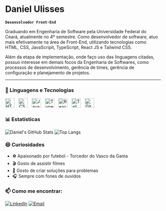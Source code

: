 # Daniel Ulisses

**`Desenvolvedor Front-End`**

Graduando em Engenharia de Software pela Universidade Federal do Ceará, atualmente no 4º semestre. Como desenvolvedor de software, atuo mais efetivamente na área de Front-End, utilizando tecnologias como HTML, CSS, JavaScripit, TypeScript, React JS e Tailwind CSS. 

Além da etapa de implementação, onde faço uso das linguagens citadas, possuo interesse em demais focos da Engenharia de Softwares, como processos de desenvolvimento, gerência de times, gerência de configuração e planejamento de projetos.

---

### 🤖 Linguagens e Tecnologias

<img 
    align="left" 
    alt="HTML"
    title="HTML" 
    width="30px" 
    style="padding-right: 10px;" 
    src="https://cdn.jsdelivr.net/gh/devicons/devicon@latest/icons/html5/html5-original.svg" 
/>
<img 
    align="left" 
    alt="CSS" 
    title="CSS"
    width="30px" 
    style="padding-right: 10px;" 
    src="https://cdn.jsdelivr.net/gh/devicons/devicon@latest/icons/css3/css3-original.svg" 
/>
<img 
    align="left" 
    alt="JavaScript" 
    title="JavaScript"
    width="30px" 
    style="padding-right: 10px;" 
    src="https://cdn.jsdelivr.net/gh/devicons/devicon@latest/icons/javascript/javascript-original.svg" 
/>
<img 
    align="left" 
    alt="TypeScript"
    title="TypeScript" 
    width="30px" 
    style="padding-right: 10px;" 
    src="https://cdn.jsdelivr.net/gh/devicons/devicon@latest/icons/typescript/typescript-original.svg" 
/>
<img 
    align="left" 
    alt="React"
    title="React" 
    width="30px" 
    style="padding-right: 10px;" 
    src="https://cdn.jsdelivr.net/gh/devicons/devicon@latest/icons/react/react-original.svg" 
/>

<img 
    align="left" 
    alt="Tailwind" 
    title="Tailwind"
    width="30px" 
    style="padding-right: 10px;" 
    src="https://cdn.jsdelivr.net/gh/devicons/devicon@latest/icons/tailwindcss/tailwindcss-original.svg" 
/>

<img 
    align="left" 
    alt="Git" 
    title="Git"
    width="30px" 
    style="padding-right: 10px;" 
    src="https://cdn.jsdelivr.net/gh/devicons/devicon@latest/icons/git/git-original.svg" 
/>

<br/>
<br/>

### 📊 Estatísticas

![Daniel's GitHub Stats](https://github-readme-stats.vercel.app/api?username=Daniel145l&show_icons=true&theme=radical)
![Top Langs](https://github-readme-stats.vercel.app/api/top-langs/?username=Daniel145l&layout=compact&theme=radical)

### 😄 Curiosidades
- ⚽ Apaixonado por futebol - Torcedor do Vasco da Gama
- 🎬 Gosto de assistir filmes
- 🧩 Gosto de criar soluções para problemas
- 🎧 Sempre com fones de ouvidos

### 📫 Como me encontrar:
[![LinkedIn](https://img.shields.io/badge/-LikedIn%20Daniel%20Ulisses-0077B5?style=flat&logo=linkedin&logoColor=white)]((https://www.linkedin.com/in/daniellucasum))
[![Email](https://img.shields.io/badge/-Email-EA4335?style=flat&logo=gmail&logoColor=white)](mailto:daniellucasm18@gmail.com)


<!--
### 🚀 Projetos em destaque

- 🔥 [Marmitaria Desktop](https://github.com/Daniel145l/marmitaria-desktop) – Sistema de gestão para marmitaria com Electron.js + TypeScript + SQLite.
- 🌐 [API de Pedidos](https://github.com/Daniel145l/marmitaria-api) – Backend RESTful com Node.js + Express + Prisma.
- 📱 [App de Refeições](https://github.com/Daniel145l/marmitaria-app) – App mobile para pedidos de refeições, feito com React Native.
-->

<!--Here are some informations about me:

- 📚 I'm studying Software Engineering at the Universidade Federal do Ceará
- 🌱 I'm currently learning Front-End technologies (TypeScript, ReactJS, TailWind) and Project Management
- 👯 I'm looking to collaborate in Software Development
- 🤔 I'm looking for help with
- 💬 Ask me about 
- 😄 Pronouns: He/Him
- ⚡ Fun fact: GNU actually stands for "GNU's Not Unix", a recursive acronym-->
